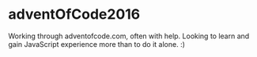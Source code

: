 # adventOfCode2016
Working through adventofcode.com, often with help. Looking to learn and gain JavaScript experience more than to do it alone. :) 
